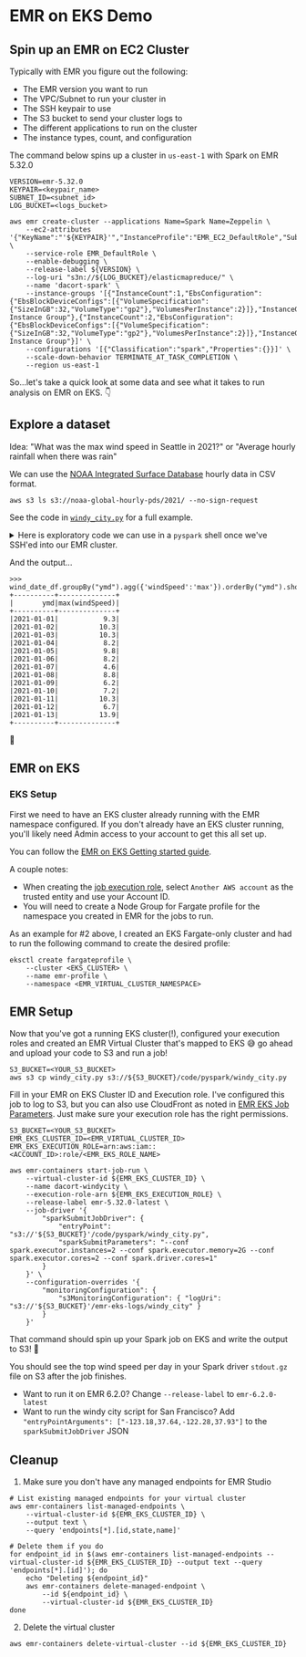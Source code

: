 # EMR on EKS Demo

## Spin up an EMR on EC2 Cluster

Typically with EMR you figure out the following:

- The EMR version you want to run
- The VPC/Subnet to run your cluster in
- The SSH keypair to use
- The S3 bucket to send your cluster logs to
- The different applications to run on the cluster
- The instance types, count, and configuration

The command below spins up a cluster in `us-east-1` with Spark on EMR 5.32.0

```shell
VERSION=emr-5.32.0
KEYPAIR=<keypair_name>
SUBNET_ID=<subnet_id>
LOG_BUCKET=<logs_bucket>

aws emr create-cluster --applications Name=Spark Name=Zeppelin \
    --ec2-attributes '{"KeyName":"'${KEYPAIR}'","InstanceProfile":"EMR_EC2_DefaultRole","SubnetId":"'${SUBNET_ID}'"}' \
    --service-role EMR_DefaultRole \
    --enable-debugging \
    --release-label ${VERSION} \
    --log-uri "s3n://${LOG_BUCKET}/elasticmapreduce/" \
    --name 'dacort-spark' \
    --instance-groups '[{"InstanceCount":1,"EbsConfiguration":{"EbsBlockDeviceConfigs":[{"VolumeSpecification":{"SizeInGB":32,"VolumeType":"gp2"},"VolumesPerInstance":2}]},"InstanceGroupType":"MASTER","InstanceType":"m5.xlarge","Name":"Master Instance Group"},{"InstanceCount":2,"EbsConfiguration":{"EbsBlockDeviceConfigs":[{"VolumeSpecification":{"SizeInGB":32,"VolumeType":"gp2"},"VolumesPerInstance":2}]},"InstanceGroupType":"CORE","InstanceType":"m5.xlarge","Name":"Core Instance Group"}]' \
    --configurations '[{"Classification":"spark","Properties":{}}]' \
    --scale-down-behavior TERMINATE_AT_TASK_COMPLETION \
    --region us-east-1
```

So...let's take a quick look at some data and see what it takes to run analysis on EMR on EKS. 👇

## Explore a dataset

Idea: "What was the max wind speed in Seattle in 2021?" or "Average hourly rainfall when there was rain"

We can use the [NOAA Integrated Surface Database](https://registry.opendata.aws/noaa-isd/) hourly data in CSV format.

```shell
aws s3 ls s3://noaa-global-hourly-pds/2021/ --no-sign-request
```

See the code in [`windy_city.py`](./windy_city.py`) for a full example.

<details>
    <summary>Here is exploratory code we can use in a <code>pyspark</code> shell once we've SSH'ed into our EMR cluster.</summary>

```python
from pyspark.sql import functions as F
from pyspark.sql.types import DoubleType

# Reads the 2021 ISD data
df = spark.read.format("csv") \
        .option("header", "true")\
        .option("inferSchema", "true") \
        .load("s3://noaa-global-hourly-pds/2021/")

# Shows a sample row from Seattle
df \
    .withColumn('LATITUDE', df.LATITUDE.cast(DoubleType())) \
    .withColumn('LONGITUDE', df.LONGITUDE.cast(DoubleType())) \
    .filter(df.LATITUDE >= 47.41).filter(df.LATITUDE <= 47.49) \
    .filter(df.LONGITUDE >= -122.48).filter(df.LONGITUDE <= -122.16) \
    .take(1)


# See if we can split the wind speed properly
seadf = df \
    .withColumn('LATITUDE', df.LATITUDE.cast(DoubleType())) \
    .withColumn('LONGITUDE', df.LONGITUDE.cast(DoubleType())) \
    .filter(df.LATITUDE >= 47.41).filter(df.LATITUDE <= 47.49) \
    .filter(df.LONGITUDE >= -122.48).filter(df.LONGITUDE <= -122.16)

seadf.select("DATE", "NAME", "WND") \
    .withColumn("windSpeed", F.split(df.WND, ",")[3].cast(DoubleType())/10 ) \
    .take(10)
# [Row(DATE='2021-01-01T00:00:00', NAME='SEATTLE TACOMA AIRPORT, WA US', WND='200,1,N,0046,1', windSpeed=4.6), Row(DATE='2021-01-01T00:17:00', NAME='SEATTLE TACOMA AIRPORT, WA US', WND='200,5,N,0041,5', windSpeed=4.1), Row(DATE='2021-01-01T00:37:00', NAME='SEATTLE TACOMA AIRPORT, WA US', WND='170,5,N,0031,5', windSpeed=3.1), Row(DATE='2021-01-01T00:53:00', NAME='SEATTLE TACOMA AIRPORT, WA US', WND='190,5,N,0041,5', windSpeed=4.1), Row(DATE='2021-01-01T01:53:00', NAME='SEATTLE TACOMA AIRPORT, WA US', WND='190,5,N,0051,5', windSpeed=5.1), Row(DATE='2021-01-01T02:39:00', NAME='SEATTLE TACOMA AIRPORT, WA US', WND='180,5,N,0041,5', windSpeed=4.1), Row(DATE='2021-01-01T02:53:00', NAME='SEATTLE TACOMA AIRPORT, WA US', WND='180,5,N,0041,5', windSpeed=4.1), Row(DATE='2021-01-01T03:32:00', NAME='SEATTLE TACOMA AIRPORT, WA US', WND='190,5,N,0036,5', windSpeed=3.6), Row(DATE='2021-01-01T03:53:00', NAME='SEATTLE TACOMA AIRPORT, WA US', WND='190,5,N,0041,5', windSpeed=4.1), Row(DATE='2021-01-01T04:49:00', NAME='SEATTLE TACOMA AIRPORT, WA US', WND='180,5,N,0031,5', windSpeed=3.1)]

# OK, now create our slim dataframe and get top wind speed per day
wind_date_df = seadf.select("DATE", "NAME", "WND") \
    .withColumn("windSpeed", F.split(df.WND, ",")[3].cast(DoubleType())/10 ) \
    .withColumn("ymd", F.split(df.DATE, "T")[0]) \
    .filter(seadf.windSpeed != 999.9)

wind_date_df.groupBy("ymd") \
    .agg({'windSpeed':'max'}) \
    .orderBy("ymd") \
    .show()
```

</details>

And the output...

```
>>> wind_date_df.groupBy("ymd").agg({'windSpeed':'max'}).orderBy("ymd").show()
+----------+--------------+
|       ymd|max(windSpeed)|
+----------+--------------+
|2021-01-01|           9.3|
|2021-01-02|          10.3|
|2021-01-03|          10.3|
|2021-01-04|           8.2|
|2021-01-05|           9.8|
|2021-01-06|           8.2|
|2021-01-07|           4.6|
|2021-01-08|           8.8|
|2021-01-09|           6.2|
|2021-01-10|           7.2|
|2021-01-11|          10.3|
|2021-01-12|           6.7|
|2021-01-13|          13.9|
+----------+--------------+
```

👏

## EMR on EKS

### EKS Setup

First we need to have an EKS cluster already running with the EMR namespace configured. If you don't already have an EKS cluster running, you'll likely need Admin access to your account to get this all set up.

You can follow the [EMR on EKS Getting started guide](https://docs.aws.amazon.com/emr/latest/EMR-on-EKS-DevelopmentGuide/getting-started.html).

A couple notes:

- When creating the [job execution role](https://docs.aws.amazon.com/emr/latest/EMR-on-EKS-DevelopmentGuide/creating-job-execution-role.html), select `Another AWS account` as the trusted entity and use your Account ID.
- You will need to create a Node Group for Fargate profile for the namespace you created in EMR for the jobs to run.

As an example for #2 above, I created an EKS Fargate-only cluster and had to run the following command to create the desired profile:

```shell
eksctl create fargateprofile \
    --cluster <EKS_CLUSTER> \
    --name emr-profile \
    --namespace <EMR_VIRTUAL_CLUSTER_NAMESPACE>
```

## EMR Setup

Now that you've got a running EKS cluster(!), configured your execution roles and created an EMR Virtual Cluster that's mapped to EKS 😅  go ahead and upload your code to S3 and run a job!

```shell
S3_BUCKET=<YOUR_S3_BUCKET>
aws s3 cp windy_city.py s3://${S3_BUCKET}/code/pyspark/windy_city.py
```

Fill in your EMR on EKS Cluster ID and Execution role. I've configured this job to log to S3, but you can also use CloudFront as noted in [EMR EKS Job Parameters](https://docs.aws.amazon.com/emr/latest/EMR-on-EKS-DevelopmentGuide/emr-eks-jobs-CLI.html#emr-eks-jobs-parameters). Just make sure your execution role has the right permissions.

```shell
S3_BUCKET=<YOUR_S3_BUCKET>
EMR_EKS_CLUSTER_ID=<EMR_VIRTUAL_CLUSTER_ID>
EMR_EKS_EXECUTION_ROLE=arn:aws:iam::<ACCOUNT_ID>:role/<EMR_EKS_ROLE_NAME>

aws emr-containers start-job-run \
    --virtual-cluster-id ${EMR_EKS_CLUSTER_ID} \
    --name dacort-windycity \
    --execution-role-arn ${EMR_EKS_EXECUTION_ROLE} \
    --release-label emr-5.32.0-latest \
    --job-driver '{
        "sparkSubmitJobDriver": {
            "entryPoint": "s3://'${S3_BUCKET}'/code/pyspark/windy_city.py",
            "sparkSubmitParameters": "--conf spark.executor.instances=2 --conf spark.executor.memory=2G --conf spark.executor.cores=2 --conf spark.driver.cores=1"
        }
    }' \
    --configuration-overrides '{
        "monitoringConfiguration": {
            "s3MonitoringConfiguration": { "logUri": "s3://'${S3_BUCKET}'/emr-eks-logs/windy_city" }
        }
    }'
```

That command should spin up your Spark job on EKS and write the output to S3! 🙌

You should see the top wind speed per day in your Spark driver `stdout.gz` file on S3 after the job finishes.

- Want to run it on EMR 6.2.0? Change `--release-label` to `emr-6.2.0-latest`
- Want to run the windy city script for San Francisco? Add `"entryPointArguments": ["-123.18,37.64,-122.28,37.93"]` to the `sparkSubmitJobDriver` JSON

## Cleanup

1. Make sure you don't have any managed endpoints for EMR Studio

```shell
# List existing managed endpoints for your virtual cluster
aws emr-containers list-managed-endpoints \
    --virtual-cluster-id ${EMR_EKS_CLUSTER_ID} \
    --output text \
    --query 'endpoints[*].[id,state,name]'

# Delete them if you do
for endpoint_id in $(aws emr-containers list-managed-endpoints --virtual-cluster-id ${EMR_EKS_CLUSTER_ID} --output text --query 'endpoints[*].[id]'); do
    echo "Deleting ${endpoint_id}"
    aws emr-containers delete-managed-endpoint \
        --id ${endpoint_id} \
        --virtual-cluster-id ${EMR_EKS_CLUSTER_ID} 
done
```

2. Delete the virtual cluster

```shell
aws emr-containers delete-virtual-cluster --id ${EMR_EKS_CLUSTER_ID}
```